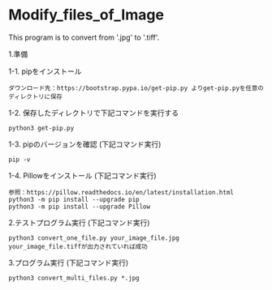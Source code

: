 # Modify_files_of_Image
This program is to convert from '.jpg' to '.tiff'.

1.準備

  1-1. pipをインストール
  
    ダウンロード先：https://bootstrap.pypa.io/get-pip.py よりget-pip.pyを任意のディレクトリに保存

  1-2. 保存したディレクトリで下記コマンドを実行する
  
    python3 get-pip.py

  1-3. pipのバージョンを確認 (下記コマンド実行)
  
    pip -v

  1-4. Pillowをインストール (下記コマンド実行)
  
    参照：https://pillow.readthedocs.io/en/latest/installation.html
    python3 -m pip install --upgrade pip
    python3 -m pip install --upgrade Pillow

2.テストプログラム実行 (下記コマンド実行)

    python3 convert_one_file.py your_image_file.jpg
    your_image_file.tiffが出力されていれば成功

3.プログラム実行 (下記コマンド実行)

    python3 convert_multi_files.py *.jpg
